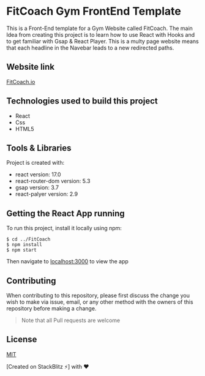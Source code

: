 # FitCoach Gym FrontEnd Template

This is a Front-End template for a Gym Website called FitCoach. The main Idea from creating this project is to learn how to use React with Hooks and to get familiar with Gsap & React Player. This is a multy page website means that each headline in the Navebar leads to a new redirected paths.

## Website link

[FitCoach.io](https://react-FitCoach-gym.stackblitz.io)

## Technologies used to build this project

 <ul>
  <li>React</li>
  <li>Css</li>
  <li>HTML5</li>
  </ul>

## Tools & Libraries
Project is created with:
* react version: 17.0
* react-router-dom version: 5.3
* gsap version: 3.7
* react-palyer version: 2.9

## Getting the React App running

To run this project, install it locally using npm:

```
$ cd ../FitCoach
$ npm install
$ npm start
```
Then navigate to [localhost:3000](http://localhost:3000) to view the app

## Contributing

When contributing to this repository, please first discuss the change you wish to make via issue, email, or any other method with the owners of this repository before making a change.

>Note that all Pull requests are welcome

## License

[MIT](https://choosealicense.com/licenses/mit/)

[Created on StackBlitz ⚡️] with :heart:

